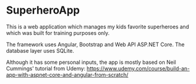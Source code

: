# SuperheroApp

This is a web application which manages my kids favorite superheroes and which was built for training purposes only.

The framework uses Angular, Bootstrap and Web API ASP.NET Core. The database layer uses SQLite.

Although it has some personal inputs, the app is mostly based on Neil Cummings' tutorial from Udemy: https://www.udemy.com/course/build-an-app-with-aspnet-core-and-angular-from-scratch/

